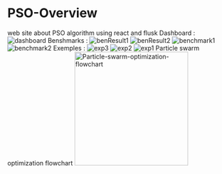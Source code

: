 # PSO-Overview
web site about PSO algorithm using react and flusk
Dashboard :
![dashboard](https://user-images.githubusercontent.com/53795935/165104222-572593ae-786f-44fb-87b8-b6b54e05a5b7.png)
Benshmarks :
![benResult1](https://user-images.githubusercontent.com/53795935/165103926-12c17345-d763-4cc7-9441-9c259b73b9b3.png)
![benResult2](https://user-images.githubusercontent.com/53795935/165103930-a3538d5f-9658-4350-bb33-e58f32a73c2a.png)
![benchmark1](https://user-images.githubusercontent.com/53795935/165103935-c8f9d193-ee60-470b-8415-3534f2a594ea.png)
![benchmark2](https://user-images.githubusercontent.com/53795935/165103938-41f962cf-c579-4636-9f30-dbd8a86b84e9.png)
Exemples :
![exp3](https://user-images.githubusercontent.com/53795935/165104073-e3588151-0450-41d1-a7df-1095830e4bea.png)
![exp2](https://user-images.githubusercontent.com/53795935/165104053-a4558bbf-bb6c-4a3c-8884-437ce5214c37.png)
![exp1](https://user-images.githubusercontent.com/53795935/165104079-05a42a91-1797-4203-b1ba-ba55ef968e3b.png)
Particle swarm optimization flowchart 
<img width="255" alt="Particle-swarm-optimization-flowchart" src="https://user-images.githubusercontent.com/53795935/165101587-17cffcdf-7d60-44d9-bb05-c7cdec48ef09.png">
